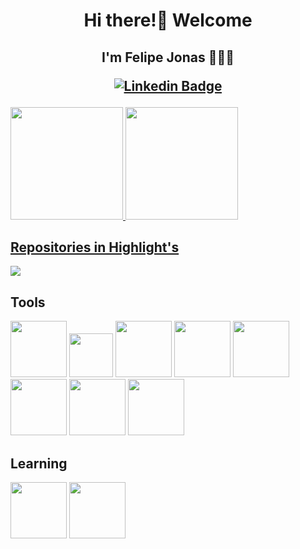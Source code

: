 <h1 align="center">Hi there!👋 Welcome</h1>
<h2 align="center">I'm Felipe Jonas 🧑🏻‍💻
  
[![Linkedin Badge](https://img.shields.io/badge/-LinkedIn-blue?style=flat-square&logo=Linkedin&logoColor=white&link=https://www.linkedin.com/in/felipenjonas/)](https://www.linkedin.com/in/felipenjonas/)
</h2>

<div>
<a href="https://github.com/felipenjonas">
<img loading="lazy" height="180em" src="https://github-readme-stats.vercel.app/api/top-langs/?username=felipenjonas&layout=compact&langs_count=7&theme=ocean_dark"/>
<img loading="lazy" height="180em" src="https://github-readme-stats.vercel.app/api?username=felipenjonas&show_icons=true&theme=ocean_dark&include_all_commits=true&count_private=true"/>
</div>

## Repositories in Highlight's

<a href="https://github.com/andrew8gmf/coffee-detection">
  <img align="center" src="https://github-readme-stats.vercel.app/api/pin/?username=andrew8gmf&repo=coffee-detection" />
</a>

## Tools
<div align=left>
  <img loading="lazy" height="90em" src="https://cdn.jsdelivr.net/gh/devicons/devicon@latest/icons/jupyter/jupyter-original-wordmark.svg" />
  <img loading="lazy" height="70em" src="https://seeklogo.com/images/S/SAP-logo-C3BDE759DB-seeklogo.com.png" />
  <img loading="lazy" height="90em" src="https://cdn.jsdelivr.net/gh/devicons/devicon@latest/icons/python/python-original.svg" />
  <img loading="lazy" height="90em" src="https://cdn.jsdelivr.net/gh/devicons/devicon@latest/icons/react/react-original.svg" />
  <img loading="lazy" height="90em" src="https://cdn.jsdelivr.net/gh/devicons/devicon@latest/icons/nodejs/nodejs-original-wordmark.svg" />
  <img loading="lazy" height="90em" src="https://cdn.jsdelivr.net/gh/devicons/devicon@latest/icons/angular/angular-original.svg" />
  <img loading="lazy" height="90em" src="https://cdn.jsdelivr.net/gh/devicons/devicon@latest/icons/mongodb/mongodb-original-wordmark.svg" />
  <img loading="lazy" height="90em" src="https://cdn.jsdelivr.net/gh/devicons/devicon@latest/icons/mysql/mysql-original-wordmark.svg" />
</div>

## Learning
<div>
  <img loading="lazy" height="90em" src="https://cdn.jsdelivr.net/gh/devicons/devicon@latest/icons/kotlin/kotlin-original.svg" />
  <img loading="lazy" height="90em" src="https://cdn.jsdelivr.net/gh/devicons/devicon@latest/icons/spring/spring-original-wordmark.svg" />
</div>

